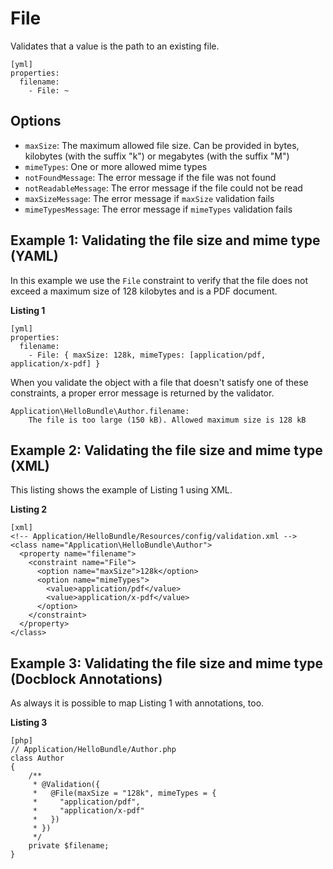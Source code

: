 File
====

Validates that a value is the path to an existing file.

    [yml]
    properties:
      filename:
        - File: ~

Options
-------

  * `maxSize`: The maximum allowed file size. Can be provided in bytes, kilobytes
    (with the suffix "k") or megabytes (with the suffix "M")
  * `mimeTypes`: One or more allowed mime types
  * `notFoundMessage`: The error message if the file was not found
  * `notReadableMessage`: The error message if the file could not be read
  * `maxSizeMessage`: The error message if `maxSize` validation fails
  * `mimeTypesMessage`: The error message if `mimeTypes` validation fails
  
Example 1: Validating the file size and mime type (YAML)
--------------------------------------------------------

In this example we use the `File` constraint to verify that the file does
not exceed a maximum size of 128 kilobytes and is a PDF document.

**Listing 1**

    [yml]
    properties:
      filename:
        - File: { maxSize: 128k, mimeTypes: [application/pdf, application/x-pdf] }
        
When you validate the object with a file that doesn't satisfy one of these
constraints, a proper error message is returned by the validator.

    Application\HelloBundle\Author.filename:
        The file is too large (150 kB). Allowed maximum size is 128 kB
        
Example 2: Validating the file size and mime type (XML)
-------------------------------------------------------

This listing shows the example of Listing 1 using XML.

**Listing 2**

    [xml]
    <!-- Application/HelloBundle/Resources/config/validation.xml -->
    <class name="Application\HelloBundle\Author">
      <property name="filename">
        <constraint name="File">
          <option name="maxSize">128k</option>
          <option name="mimeTypes">
            <value>application/pdf</value>
            <value>application/x-pdf</value>
          </option>
        </constraint>
      </property>
    </class>
    
Example 3: Validating the file size and mime type (Docblock Annotations)
------------------------------------------------------------------------

As always it is possible to map Listing 1 with annotations, too.

**Listing 3**

    [php]
    // Application/HelloBundle/Author.php
    class Author
    {
        /**
         * @Validation({ 
         *   @File(maxSize = "128k", mimeTypes = {
         *     "application/pdf",
         *     "application/x-pdf"
         *   })
         * })
         */
        private $filename;
    }
